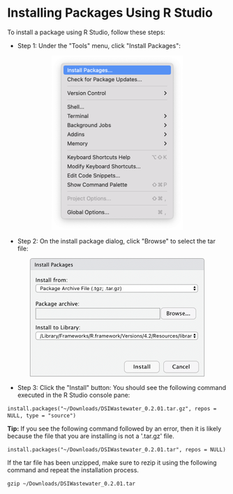 # Installing Packages Using R Studio

To install a package using R Studio, follow these steps:

- Step 1: Under the "Tools" menu, click "Install Packages":

<div align="center">
<img src="../../images/r-studio/tools-menu.png" style="width:300px">
</div>

- Step 2: On the install package dialog, click "Browse" to select the tar file:

<div align="center">
<img src="../../images/r-studio/install-packages-dialog.png" style="width:400px">
</div>

- Step 3: Click the "Install" button:
  You should see the following command executed in the R Studio console pane:

```
install.packages("~/Downloads/DSIWastewater_0.2.01.tar.gz", repos = NULL, type = "source")
```

<div class="extended-markdown tip">
<p><strong>Tip:</strong>
If you see the following command followed by an error, then it is likely because the file that you are installing is not a '.tar.gz' file.   

```
install.packages("~/Downloads/DSIWastewater_0.2.01.tar", repos = NULL)
```

If the tar file has been unzipped, make sure to rezip it using the following command and repeat the installation process.

```
gzip ~/Downloads/DSIWastewater_0.2.01.tar
```

</p>
</div>

